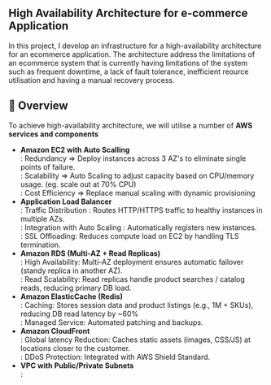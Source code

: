 ## High Availability Architecture for e-commerce Application
In this project, I develop an infrastructure for a high-availability architecture for an ecommerce application. The architecture address the limitations of an ecommerce system that is currently having limitations of the system such as frequent downtime, a lack of fault tolerance, inefficient reource utilisation and having a manual recovery process.

## 🚀 Overview
To achieve high-availability architecture, we will utilise a number of **AWS services and components**  
- **Amazon EC2 with Auto Scalling**      
      : Redundancy       => Deploy instances across 3 AZ's to eliminate single points of failure.  
      : Scalability      => Auto Scaling to adjust capacity based on CPU/memory usage. (eg. scale out at 70% CPU)  
      : Cost Efficiency  => Replace manual scaling with dynamic provisioning
- **Application Load Balancer**    
      : Traffic Distribution : Routes HTTP/HTTPS traffic to healthy instances in multiple AZs.  
      : Integration with Auto Scaling : Automatically registers new instances.  
      : SSL Offloading: Reduces compute load on EC2 by handling TLS termination.  
- **Amazon RDS (Multi-AZ + Read Replicas)**    
      : High Availability: Multi-AZ deployment ensures automatic failover (standy replica in another AZ).  
      : Read Scalability: Read replicas handle product searches / catalog reads, reducing primary DB load.  
- **Amazon ElasticCache (Redis)**    
      : Caching: Stores session data and product listings (e.g., 1M + SKUs), reducing DB read latency by ~60%  
      : Managed Service: Automated patching and backups.  
- **Amazon CloudFront**    
      : Global latency Reduction: Caches static assets (images, CSS/JS) at locations closer to the customer.  
      : DDoS Protection: Integrated with AWS Shield Standard.  
- **VPC with Public/Private Subnets**    
      : 
